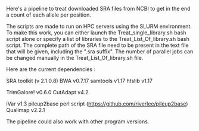 Here's a pipeline to treat downloaded SRA files from NCBI to get in the end a count of each allele per position.

The scripts are made to run on HPC servers using the SLURM environment. 
To make this work, you can either launch the Treat_single_library.sh bash script alone or specify a list of libraries to the Treat_List_Of_library.sh bash script. 
The complete path of the SRA file need to be present in the text file that will be given, including the ".sra suffix". The number of parallel jobs can be changed manually in the Treat_List_Of_library.sh file.


Here are the current dependencies :

SRA toolkit (v 2.1.0.8)
BWA v0.7.17
samtools v1.17
htslib v1.17

TrimGalore! v0.6.0
CutAdapt v4.2

iVar v1.3
pileup2base perl script (https://github.com/riverlee/pileup2base)
Qualimap v2.2.1

The pipeline could also work with other program versions.

